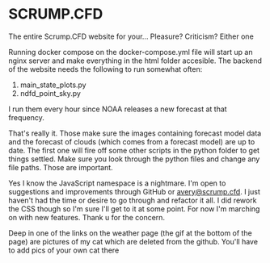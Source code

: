 # SCRUMP.CFD
The entire Scrump.CFD website for your... Pleasure? Criticism? Either one

Running docker compose on the docker-compose.yml file will start up an nginx server and make everything in the html folder accesible. The backend of the website needs the following to run somewhat often:

1. main_state_plots.py
2. ndfd_point_sky.py

I run them every hour since NOAA releases a new forecast at that frequency.

That's really it. Those make sure the images containing forecast model data and the forecast of clouds (which comes from a forecast model) are up to date. The first one will fire off
some other scripts in the python folder to get things settled. Make sure you look through the python files and change any file paths. Those are important.

Yes I know the JavaScript namespace is a nightmare. I'm open to suggestions and improvements through GitHub or avery@scrump.cfd. I just haven't had the time or desire to go through and refactor it all. I did rework the CSS though so I'm sure I'll get to it at some point. For now I'm marching on with new features. Thank u for the concern.

Deep in one of the links on the weather page (the gif at the bottom of the page) are pictures of my cat which are deleted from the github. You'll have to add pics of your own cat there
